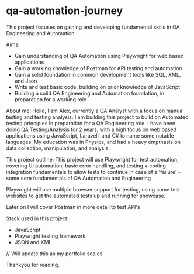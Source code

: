 # qa-automation-journey
This project focuses on gaining and developing fundamental skills in QA Engineering and Automation

Aims:
- Gain understanding of QA Automation using Playwright for web based applications
- Gain a working knowledge of Postman for API testing and automation
- Gain a solid foundation in common development tools like SQL, XML, and Json 
- Write and test basic code, building on prior knowledge of JavaScript
- Building a solid QA Engineering and Automation foundation, in preparation for a working role

About me: 
Hello, I am Alex, currently a QA Analyst with a focus on manual testing and testing analysis. I am building this project to build on Automated testing principles in preparation for a QA Engineering role. 
I have been doing QA Testing/Analysis for 2 years, with a high focus on web based applications using JavaScript, Laravell, and C# to name some notable languages. 
My education was in Physics, and had a heavy empthasis on data collection, manipulation, and analysis. 

This project outline:
This project will use Playwright for test automation, covering UI automation, basic error handling, and testing + coding integration fundamentals to allow tests to continue in case of a 'failure' - some core fundamentals of QA Automation and Engineering

Playwright will use multiple browser support for testing, using some test websites to get the automated tests up and running for showcase. 

Later on I will cover Postman in more detail to test API's



Stack used in this project:
- JavaScript
- Playwright testing framework
- JSON and XML

// Will update this as my portfolio scales. 

Thankyou for reading. 
